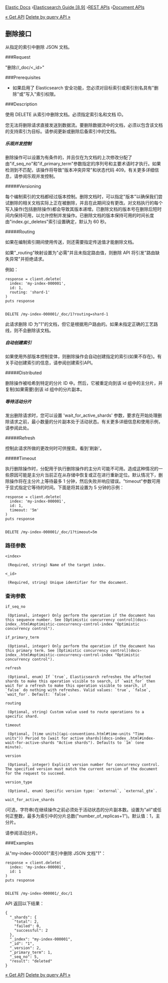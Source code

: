 

[Elastic Docs](/guide/) ›[Elasticsearch Guide [8.9]](index.md) ›[REST
APIs](rest-apis.md) ›[Document APIs](docs.md)

[« Get API](docs-get.md) [Delete by query API »](docs-delete-by-query.md)

## 删除接口

从指定的索引中删除 JSON 文档。

###Request

"删除/<index>/_doc/<_id>"

###Prerequisites

* 如果启用了 Elasticsearch 安全功能，您必须对目标索引或索引别名具有"删除"或"写入"索引权限。

###Description

使用 DELETE 从索引中删除文档。必须指定索引名和文档 ID。

您无法将删除请求直接发送到数据流。要删除数据流中的文档，必须以包含该文档的支持索引为目标。请参阅更新或删除后备索引中的文档。

##### 乐观并发控制

删除操作可以设置为有条件的，并且仅在为文档的上次修改分配了由"if_seq_no"和"if_primary_term"参数指定的序列号和主要术语时才执行。如果检测到不匹配，该操作将导致"版本冲突异常"和状态代码 409。有关更多详细信息，请参阅乐观并发控制。

#####Versioning

每个编制索引的文档都经过版本控制。删除文档时，可以指定"版本"以确保我们尝试删除的相关文档实际上正在被删除，并且在此期间没有更改。对文档执行的每个写入操作(包括删除操作)都会导致其版本递增。已删除文档的版本号在删除后短时间内保持可用，以允许控制并发操作。已删除文档的版本保持可用的时间长度由"index.gc_deletes"索引设置确定，默认为 60 秒。

#####Routing

如果在编制索引期间使用传送，则还需要指定传送值才能删除文档。

如果"_routing"映射设置为"必需"并且未指定路由值，则删除 API 将引发"路由缺失异常"并拒绝请求。

例如：

    
    
    response = client.delete(
      index: 'my-index-000001',
      id: 1,
      routing: 'shard-1'
    )
    puts response
    
    
    DELETE /my-index-000001/_doc/1?routing=shard-1

此请求删除 ID 为"1"的文档，但它是根据用户路由的。如果未指定正确的工艺路线，则不会删除该文档。

##### 自动创建索引

如果使用外部版本控制变体，则删除操作会自动创建指定的索引(如果不存在)。有关手动创建索引的信息，请参阅创建索引API。

#####Distributed

删除操作被哈希到特定的分片 ID 中。然后，它被重定向到该 id 组中的主分片，并复制(如果需要)到该 id 组中的分片副本。

##### 等待活动分片

发出删除请求时，您可以设置 'wait_for_active_shards' 参数，要求在开始处理删除请求之前，最小数量的分片副本处于活动状态。有关更多详细信息和使用示例，请参阅此处。

#####Refresh

控制此请求所做的更改何时可供搜索。看到'刷新'。

#####Timeout

执行删除操作时，分配用于执行删除操作的主分片可能不可用。造成这种情况的一些原因可能是主分片当前正在从存储中恢复或正在进行重新定位。默认情况下，删除操作将在主分片上等待最多 1 分钟，然后失败并响应错误。"timeout"参数可用于显式指定它等待的时间。下面是将其设置为 5 分钟的示例：

    
    
    response = client.delete(
      index: 'my-index-000001',
      id: 1,
      timeout: '5m'
    )
    puts response
    
    
    DELETE /my-index-000001/_doc/1?timeout=5m

### 路径参数

`<index>`

     (Required, string) Name of the target index. 
`<_id>`

     (Required, string) Unique identifier for the document. 

### 查询参数

`if_seq_no`

     (Optional, integer) Only perform the operation if the document has this sequence number. See [Optimistic concurrency control](docs-index_.html#optimistic-concurrency-control-index "Optimistic concurrency control"). 
`if_primary_term`

     (Optional, integer) Only perform the operation if the document has this primary term. See [Optimistic concurrency control](docs-index_.html#optimistic-concurrency-control-index "Optimistic concurrency control"). 
`refresh`

     (Optional, enum) If `true`, Elasticsearch refreshes the affected shards to make this operation visible to search, if `wait_for` then wait for a refresh to make this operation visible to search, if `false` do nothing with refreshes. Valid values: `true`, `false`, `wait_for`. Default: `false`. 
`routing`

     (Optional, string) Custom value used to route operations to a specific shard. 
`timeout`

     (Optional, [time units](api-conventions.html#time-units "Time units")) Period to [wait for active shards](docs-index_.html#index-wait-for-active-shards "Active shards"). Defaults to `1m` (one minute). 
`version`

     (Optional, integer) Explicit version number for concurrency control. The specified version must match the current version of the document for the request to succeed. 
`version_type`

     (Optional, enum) Specific version type: `external`, `external_gte`. 
`wait_for_active_shards`

    

(可选，字符串)在继续操作之前必须处于活动状态的分片副本数。设置为"all"或任何正整数，最多为索引中的分片总数("number_of_replicas+1")。默认值：1，主分片。

请参阅活动分片。

###Examples

从"my-index-000001"索引中删除 JSON 文档"1"：

    
    
    response = client.delete(
      index: 'my-index-000001',
      id: 1
    )
    puts response
    
    
    DELETE /my-index-000001/_doc/1

API 返回以下结果：

    
    
    {
      "_shards": {
        "total": 2,
        "failed": 0,
        "successful": 2
      },
      "_index": "my-index-000001",
      "_id": "1",
      "_version": 2,
      "_primary_term": 1,
      "_seq_no": 5,
      "result": "deleted"
    }

[« Get API](docs-get.md) [Delete by query API »](docs-delete-by-query.md)
